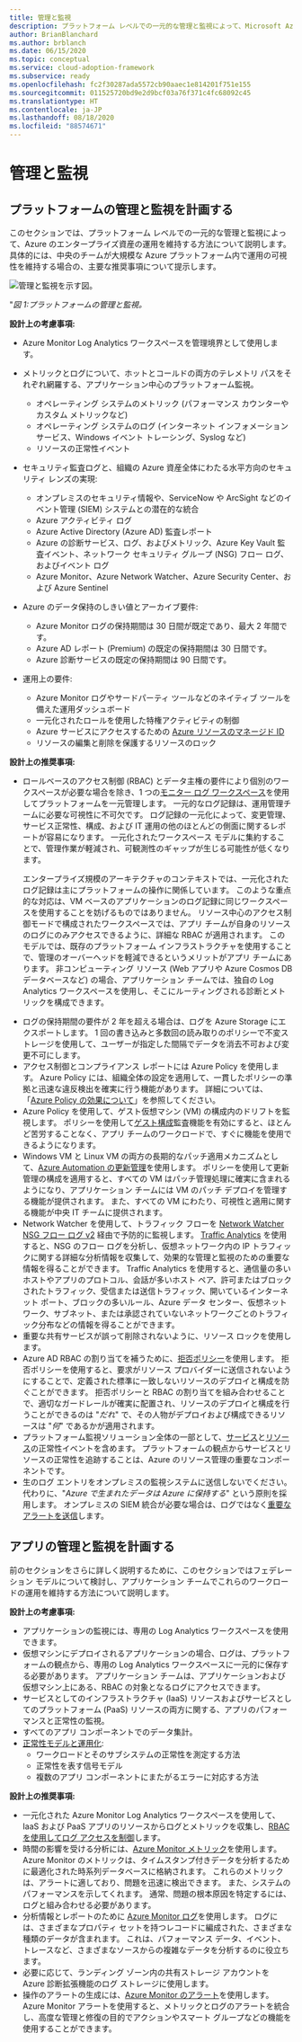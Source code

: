 ```yaml
---
title: 管理と監視
description: プラットフォーム レベルでの一元的な管理と監視によって、Microsoft Azure のエンタープライズ資産の運用を維持する方法について説明します。
author: BrianBlanchard
ms.author: brblanch
ms.date: 06/15/2020
ms.topic: conceptual
ms.service: cloud-adoption-framework
ms.subservice: ready
ms.openlocfilehash: fc2f30287ada5572cb90aaec1e814201f751e155
ms.sourcegitcommit: 011525720bd9e2d9bcf03a76f371c4fc68092c45
ms.translationtype: HT
ms.contentlocale: ja-JP
ms.lasthandoff: 08/18/2020
ms.locfileid: "88574671"
---
```

# <a name="management-and-monitoring"></a>管理と監視

## <a name="plan-platform-management-and-monitoring"></a>プラットフォームの管理と監視を計画する

このセクションでは、プラットフォーム レベルでの一元的な管理と監視によって、Azure のエンタープライズ資産の運用を維持する方法について説明します。 具体的には、中央のチームが大規模な Azure プラットフォーム内で運用の可視性を維持する場合の、主要な推奨事項について提示します。

![管理と監視を示す図。](./media/management-and-monitoring.png)

"_図 1:プラットフォームの管理と監視。_

<!-- cSpell:ignore syslogs SIEM -->

**設計上の考慮事項:**

- Azure Monitor Log Analytics ワークスペースを管理境界として使用します。
- メトリックとログについて、ホットとコールドの両方のテレメトリ パスをそれぞれ網羅する、アプリケーション中心のプラットフォーム監視。
  - オペレーティング システムのメトリック (パフォーマンス カウンターやカスタム メトリックなど)
  - オペレーティング システムのログ (インターネット インフォメーション サービス、Windows イベント トレーシング、Syslog など)
  - リソースの正常性イベント
- セキュリティ監査ログと、組織の Azure 資産全体にわたる水平方向のセキュリティ レンズの実現:
  - オンプレミスのセキュリティ情報や、ServiceNow や ArcSight などのイベント管理 (SIEM) システムとの潜在的な統合
  - Azure アクティビティ ログ
  - Azure Active Directory (Azure AD) 監査レポート
  - Azure の診断サービス、ログ、およびメトリック、Azure Key Vault 監査イベント、ネットワーク セキュリティ グループ (NSG) フロー ログ、およびイベント ログ
  - Azure Monitor、Azure Network Watcher、Azure Security Center、および Azure Sentinel
- Azure のデータ保持のしきい値とアーカイブ要件:
  - Azure Monitor ログの保持期間は 30 日間が既定であり、最大 2 年間です。
  - Azure AD レポート (Premium) の既定の保持期間は 30 日間です。
  - Azure 診断サービスの既定の保持期間は 90 日間です。

- 運用上の要件:
  - Azure Monitor ログやサードパーティ ツールなどのネイティブ ツールを備えた運用ダッシュボード
  - 一元化されたロールを使用した特権アクティビティの制御
  - Azure サービスにアクセスするための [Azure リソースのマネージド ID](/azure/active-directory/managed-identities-azure-resources/overview)
  - リソースの編集と削除を保護するリソースのロック

**設計上の推奨事項:**

- ロールベースのアクセス制御 (RBAC) とデータ主権の要件により個別のワークスペースが必要な場合を除き、1 つの[モニター ログ ワークスペース](/azure/azure-monitor/platform/design-logs-deployment)を使用してプラットフォームを一元管理します。 一元的なログ記録は、運用管理チームに必要な可視性に不可欠です。 ログ記録の一元化によって、変更管理、サービス正常性、構成、および IT 運用の他のほとんどの側面に関するレポートが容易になります。 一元化されたワークスペース モデルに集約することで、管理作業が軽減され、可観測性のギャップが生じる可能性が低くなります。

    エンタープライズ規模のアーキテクチャのコンテキストでは、一元化されたログ記録は主にプラットフォームの操作に関係しています。 このような重点的な対応は、VM ベースのアプリケーションのログ記録に同じワークスペースを使用することを妨げるものではありません。 リソース中心のアクセス制御モードで構成されたワークスペースでは、アプリ チームが自身のリソースのログにのみアクセスできるように、詳細な RBAC が適用されます。 このモデルでは、既存のプラットフォーム インフラストラクチャを使用することで、管理のオーバーヘッドを軽減できるというメリットがアプリ チームにあります。 非コンピューティング リソース (Web アプリや Azure Cosmos DB データベースなど) の場合、アプリケーション チームでは、独自の Log Analytics ワークスペースを使用し、そこにルーティングされる診断とメトリックを構成できます。

<!-- docsTest:ignore WORM -->

- ログの保持期間の要件が 2 年を超える場合は、ログを Azure Storage にエクスポートします。 1 回の書き込みと多数回の読み取りのポリシーで不変ストレージを使用して、ユーザーが指定した間隔でデータを消去不可および変更不可にします。
- アクセス制御とコンプライアンス レポートには Azure Policy を使用します。 Azure Policy には、組織全体の設定を適用して、一貫したポリシーの準拠と迅速な違反検出を確実に行う機能があります。 詳細については、「[Azure Policy の効果について](/azure/governance/policy/concepts/effects)」を参照してください。
- Azure Policy を使用して、ゲスト仮想マシン (VM) の構成内のドリフトを監視します。 ポリシーを使用して[ゲスト構成](/azure/governance/policy/concepts/guest-configuration)監査機能を有効にすると、ほとんど苦労することなく、アプリ チームのワークロードで、すぐに機能を使用できるようになります。
- Windows VM と Linux VM の両方の長期的なパッチ適用メカニズムとして、[Azure Automation の更新管理](/azure/automation/automation-update-management)を使用します。 ポリシーを使用して更新管理の構成を適用すると、すべての VM はパッチ管理処理に確実に含まれるようになり、アプリケーション チームには VM のパッチ デプロイを管理する機能が提供されます。 また、すべての VM にわたり、可視性と適用に関する機能が中央 IT チームに提供されます。
- Network Watcher を使用して、トラフィック フローを [Network Watcher NSG フロー ログ v2](/azure/network-watcher/network-watcher-nsg-flow-logging-overview) 経由で予防的に監視します。 [Traffic Analytics](/azure/network-watcher/traffic-analytics) を使用すると、NSG のフロー ログを分析し、仮想ネットワーク内の IP トラフィックに関する詳細な分析情報を収集して、効果的な管理と監視のための重要な情報を得ることができます。 Traffic Analytics を使用すると、通信量の多いホストやアプリのプロトコル、会話が多いホスト ペア、許可またはブロックされたトラフィック、受信または送信トラフィック、開いているインターネット ポート、ブロックの多いルール、Azure データ センター、仮想ネットワーク、サブネット、または承認されていないネットワークごとのトラフィック分布などの情報を得ることができます。
- 重要な共有サービスが誤って削除されないように、リソース ロックを使用します。
- Azure AD RBAC の割り当てを補うために、[拒否ポリシー](/azure/governance/policy/concepts/effects#deny)を使用します。 拒否ポリシーを使用すると、要求がリソース プロバイダーに送信されないようにすることで、定義された標準に一致しないリソースのデプロイと構成を防ぐことができます。 拒否ポリシーと RBAC の割り当てを組み合わせることで、適切なガードレールが確実に配置され、リソースのデプロイと構成を行うことができるのは "*だれ*" で、その人物がデプロイおよび構成できるリソースは "*何*" であるかが適用されます。
- プラットフォーム監視ソリューション全体の一部として、[サービス](/azure/service-health/service-health-overview)と[リソース](/azure/service-health/resource-health-overview)の正常性イベントを含めます。 プラットフォームの観点からサービスとリソースの正常性を追跡することは、Azure のリソース管理の重要なコンポーネントです。
- 生のログ エントリをオンプレミスの監視システムに送信しないでください。 代わりに、"*Azure で生まれたデータは Azure に保持する*" という原則を採用します。 オンプレミスの SIEM 統合が必要な場合は、ログではなく[重要なアラートを送信](/azure/security-center/continuous-export)します。

## <a name="plan-for-app-management-and-monitoring"></a>アプリの管理と監視を計画する

前のセクションをさらに詳しく説明するために、このセクションではフェデレーション モデルについて検討し、アプリケーション チームでこれらのワークロードの運用を維持する方法について説明します。

**設計上の考慮事項:**

- アプリケーションの監視には、専用の Log Analytics ワークスペースを使用できます。
- 仮想マシンにデプロイされるアプリケーションの場合、ログは、プラットフォームの観点から、専用の Log Analytics ワークスペースに一元的に保存する必要があります。 アプリケーション チームは、アプリケーションおよび仮想マシン上にある、RBAC の対象となるログにアクセスできます。
- サービスとしてのインフラストラクチャ (IaaS) リソースおよびサービスとしてのプラットフォーム (PaaS) リソースの両方に関する、アプリのパフォーマンスと正常性の監視。
- すべてのアプリ コンポーネントでのデータ集計。
- [正常性モデルと運用化](../..//manage/monitor/cloud-models-monitor-overview.md):
  - ワークロードとそのサブシステムの正常性を測定する方法
  - 正常性を表す信号モデル
  - 複数のアプリ コンポーネントにまたがるエラーに対応する方法

**設計上の推奨事項:**

- 一元化された Azure Monitor Log Analytics ワークスペースを使用して、IaaS および PaaS アプリのリソースからログとメトリックを収集し、[RBAC を使用してログ アクセスを制御](/azure/azure-monitor/platform/design-logs-deployment#access-control-overview)します。
- 時間の影響を受ける分析には、[Azure Monitor メトリック](/azure/azure-monitor/platform/data-platform-metrics)を使用します。 Azure Monitor のメトリックは、タイムスタンプ付きデータを分析するために最適化された時系列データベースに格納されます。 これらのメトリックは、アラートに適しており、問題を迅速に検出できます。 また、システムのパフォーマンスを示してくれます。 通常、問題の根本原因を特定するには、ログと組み合わせる必要があります。
- 分析情報とレポートのために [Azure Monitor ログ](/azure/azure-monitor/platform/data-platform-logs)を使用します。 ログには、さまざまなプロパティ セットを持つレコードに編成された、さまざまな種類のデータが含まれます。 これは、パフォーマンス データ、イベント、トレースなど、さまざまなソースからの複雑なデータを分析するのに役立ちます。
- 必要に応じて、ランディング ゾーン内の共有ストレージ アカウントを Azure 診断拡張機能のログ ストレージに使用します。
- 操作のアラートの生成には、[Azure Monitor のアラート](/azure/azure-monitor/platform/alerts-overview)を使用します。 Azure Monitor アラートを使用すると、メトリックとログのアラートを統合し、高度な管理と修復の目的でアクションやスマート グループなどの機能を使用することができます。

